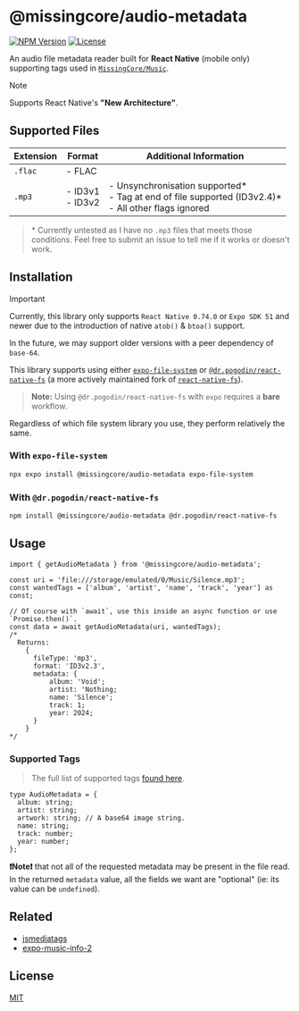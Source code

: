 # @missingcore/audio-metadata

[![NPM Version][NPM Version]][NPM Version-url]
[![License][License]][License-url]

An audio file metadata reader built for **React Native** (mobile only) supporting tags used in [`MissingCore/Music`](https://github.com/MissingCore/Music).

> [!NOTE]  
> Supports React Native's **"New Architecture"**.

## Supported Files

| Extension | Format              | Additional Information                                                                                     |
| --------- | ------------------- | ---------------------------------------------------------------------------------------------------------- |
| `.flac`   | - FLAC              |                                                                                                            |
| `.mp3`    | - ID3v1<br/>- ID3v2 | - Unsynchronisation supported*<br/>- Tag at end of file supported (ID3v2.4)*<br/>- All other flags ignored |

> \* Currently untested as I have no `.mp3` files that meets those conditions. Feel free to submit an issue to tell me if it works or doesn't work.

## Installation

> [!IMPORTANT]  
> Currently, this library only supports `React Native 0.74.0` or `Expo SDK 51` and newer due to the introduction of native `atob()` & `btoa()` support.
>
> In the future, we may support older versions with a peer dependency of `base-64`.

This library supports using either [`expo-file-system`](https://docs.expo.dev/versions/latest/sdk/filesystem/) or [`@dr.pogodin/react-native-fs`](https://github.com/birdofpreyru/react-native-fs) (a more actively maintained fork of [`react-native-fs`](https://github.com/itinance/react-native-fs)).

> **Note:** Using `@dr.pogodin/react-native-fs` with `expo` requires a **bare** workflow.

Regardless of which file system library you use, they perform relatively the same.

### With `expo-file-system`

```sh
npx expo install @missingcore/audio-metadata expo-file-system
```

### With `@dr.pogodin/react-native-fs`

```sh
npm install @missingcore/audio-metadata @dr.pogodin/react-native-fs
```

## Usage

```tsx
import { getAudioMetadata } from '@missingcore/audio-metadata';

const uri = 'file:///storage/emulated/0/Music/Silence.mp3';
const wantedTags = ['album', 'artist', 'name', 'track', 'year'] as const;

// Of course with `await`, use this inside an async function or use `Promise.then()`.
const data = await getAudioMetadata(uri, wantedTags);
/*
  Returns:
    {
      fileType: 'mp3',
      format: 'ID3v2.3',
      metadata: {
          album: 'Void';
          artist: 'Nothing;
          name: 'Silence';
          track: 1;
          year: 2024;
      }
    }
*/
```

### Supported Tags

> The full list of supported tags [found here](https://github.com/MissingCore/audio-metadata/blob/main/src/MetadataExtractor.types.ts#L3).

```tsx
type AudioMetadata = {
  album: string;
  artist: string;
  artwork: string; // A base64 image string.
  name: string;
  track: number;
  year: number;
};
```

**❗Note❗** that not all of the requested metadata may be present in the file read. In the returned `metadata` value, all the fields we want are "optional" (ie: its value can be `undefined`).

## Related

- [jsmediatags](https://github.com/aadsm/jsmediatags)
- [expo-music-info-2](https://github.com/MehrabSp/expo-music-info-2)

## License

[MIT](./LICENSE)

<!-- MARKDOWN LINKS & IMAGES -->
<!-- https://www.markdownguide.org/basic-syntax/#reference-style-links -->

[License]: https://img.shields.io/npm/l/@missingcore/audio-metadata.svg?style=for-the-badge&labelColor=000000
[License-url]: https://github.com/MissingCore/audio-metadata/blob/main/LICENSE
[NPM Version]: https://img.shields.io/npm/v/@missingcore/audio-metadata.svg?style=for-the-badge&labelColor=000000
[NPM Version-url]: https://www.npmjs.com/package/@missingcore/audio-metadata
